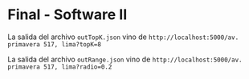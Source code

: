 # Final - Software II

La salida del archivo `outTopK.json` vino de `http://localhost:5000/av. primavera 517, lima?topK=8`

La salida del archivo `outRange.json` vino de `http://localhost:5000/av. primavera 517, lima?radio=0.2`
